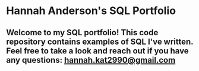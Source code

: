 # Hannah Anderson's SQL Portfolio

## Welcome to my SQL portfolio! This code repository contains examples of SQL I've written. Feel free to take a look and reach out if you have any questions: hannah.kat2990@gmail.com
